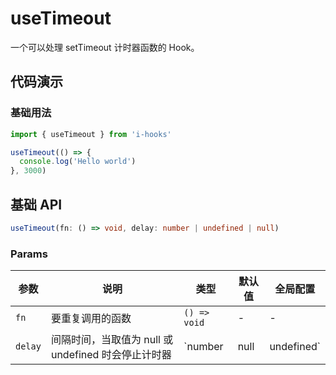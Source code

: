 # useTimeout

一个可以处理 setTimeout 计时器函数的 Hook。

## 代码演示

### 基础用法

```ts
import { useTimeout } from 'i-hooks'

useTimeout(() => {
  console.log('Hello world')
}, 3000)
```

## 基础 API
  
```ts
useTimeout(fn: () => void, delay: number | undefined | null)
```

### Params

| 参数 | 说明 | 类型 | 默认值 | 全局配置 |
| --- | ---- | --- | ----- | ------ |
| `fn` | 要重复调用的函数 | `() => void` | - | - |
| `delay` | 间隔时间，当取值为 null 或 undefined 时会停止计时器 | `number | null | undefined` | - | - |

<!-- 所有单元格的两端都需要有一个空格 --> 
